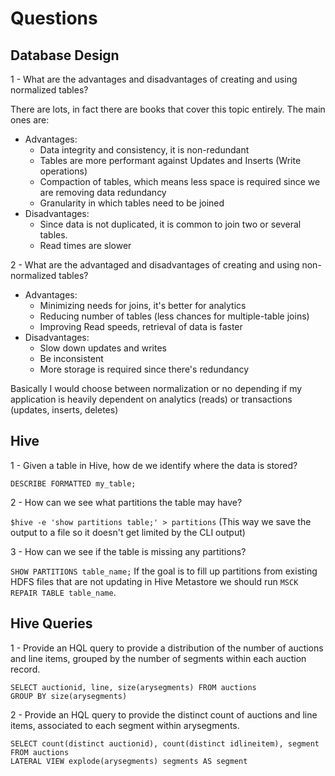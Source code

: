 # Questions

## Database Design

1 - What are the advantages and disadvantages of creating and using normalized tables?

There are lots, in fact there are books that cover this topic entirely. The main ones are:

- Advantages:
  - Data integrity and consistency, it is non-redundant
  - Tables are more performant against Updates and Inserts (Write operations)
  - Compaction of tables, which means less space is required since we are removing data redundancy
  - Granularity in which tables need to be joined
- Disadvantages:
  - Since data is not duplicated, it is common to join two or several tables.
  - Read times are slower

2 - What are the advantaged and disadvantages of creating and using non-normalized tables?

- Advantages:
  - Minimizing needs for joins, it's better for analytics
  - Reducing number of tables (less chances for multiple-table joins)
  - Improving Read speeds, retrieval of data is faster
- Disadvantages:
  - Slow down updates and writes
  - Be inconsistent
  - More storage is required since there's redundancy

Basically I would choose between normalization or no depending if my application
is heavily dependent on analytics (reads) or transactions (updates, inserts, deletes)

## Hive

1 - Given a table in Hive, how de we identify where the data is stored?

`DESCRIBE FORMATTED my_table;`

2 - How can we see what partitions the table may have?

`$hive -e 'show partitions table;' > partitions` (This way we save the output to a file so
it doesn't get limited by the CLI output)

3 - How can we see if the table is missing any partitions?

`SHOW PARTITIONS table_name;`
If the goal is to fill up partitions from existing HDFS files that are not updating 
in Hive Metastore we should run `MSCK REPAIR TABLE table_name`.

## Hive Queries

1 - Provide an HQL query to provide a distribution of the number of auctions and line items, 
grouped by the number of segments within each auction record.
```
SELECT auctionid, line, size(arysegments) FROM auctions
GROUP BY size(arysegments)
```

2 - Provide an HQL query to provide the distinct count of auctions and line items, 
associated to each segment within arysegments. 
```
SELECT count(distinct auctionid), count(distinct idlineitem), segment FROM auctions
LATERAL VIEW explode(arysegments) segments AS segment
```